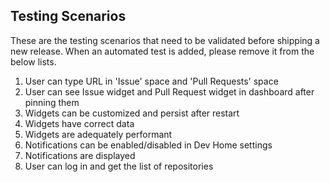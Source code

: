 ## Testing Scenarios
These are the testing scenarios that need to be validated before shipping a new release.  When an automated test is added, please remove it from the below lists.

1. User can type URL in 'Issue' space and 'Pull Requests' space
1. User can see Issue widget and Pull Request widget in dashboard after pinning them
1. Widgets can be customized and persist after restart
1. Widgets have correct data
1. Widgets are adequately performant
1. Notifications can be enabled/disabled in Dev Home settings
1. Notifications are displayed
1. User can log in and get the list of repositories